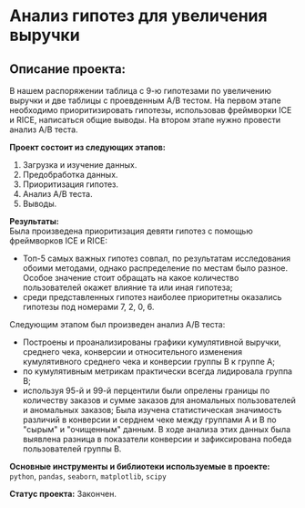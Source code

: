 # Анализ гипотез для увеличения выручки
## Описание проекта:

В нашем распоряжении таблица с 9-ю гипотезами по увеличению выручки и две таблицы с проевденным A/B тестом. На первом этапе необходимо приоритизировать гипотезы, использовав фреймворки ICE и RICE, написаться общие выводы. На втором этапе нужно провести анализ A/B теста. 

**Проект состоит из следующих этапов:**  
1. Загрузка и изучение данных.  
2. Предобработка данных.  
3. Приоритизация гипотез.  
4. Анализ A/B теста. 
5. Выводы.  

**Результаты:**  
Была произведена приоритизация девяти гипотез с помощью фреймворков ICE и RICE:
- Топ-5 самых важных гипотез совпал, по результатам исследования обоими методами, однако распределение по местам было разное. Особое значение стоит обращать на какое количество пользователей окажет влияние та или иная гипотеза;  
- среди представленных гипотез наиболее приоритетны оказались гипотезы под номерами 7, 2, 0, 6. 

Следующим этапом был произведен анализ A/B теста:
- Построены и проанализированы графики кумулятивной выручки, среднего чека, конверсии и относительного изменения кумулятивного среднего чека и конверсии группы B к группе A;  
- по кумулятивным метрикам практически всегда лидировала группа B;  
- используя 95-й и 99-й перцентили были опрелены границы по количеству заказов и сумме заказов для аномальных пользователей и аномальных заказов;
Была изучена статистическая значимость различий в конверсии и серднем чеке между группами A и B по "сырым" и "очищенным" данным. В ходе анализа этих данных была выявлена разница в показатели конверсии и зафиксирована победа пользователей группы B.

**Основные инструменты и библиотеки используемые в проекте:**  
`python`, `pandas`, `seaborn`, `matplotlib`, `scipy`

**Статус проекта:** Закончен.
